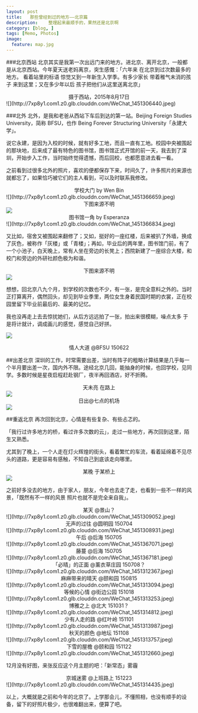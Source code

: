 ```yaml
---
layout: post  
title:   那些曾经到过的地方——北京篇
description:    整理起来最顺手的，果然还是北京啊
category: [blog, ]  
tags: [Memo, Photos]  
image:
  feature: map.jpg
---
```

###北京西站
北京其实是我第一次出远门来的地方。进北京、离开北京，一般都是从北京西站。今年夏天送老妈离京，突生感慨：「六年来 在北京到过次数最多的地方。 看着站里的标语 惊觉又到一年新生入学季。有多少家长 带着稚气未消的孩子 来到这里；又在多少年以后 孩子把他们从这里送离北京」

<center>摄于西站，2015年8月17日</center>
![](http://7xp8y1.com1.z0.glb.clouddn.com/WeChat_1451306440.jpeg)


###北外
北外，是我和老爸从西站下车后到达的第一站。Beijing Foreign Studies University，简称 BFSU，也作 Being Forever Structuring University「永建大学」。

说它永建，是因为入校的时候，就有好多工地，而且一直有工地。校园中央被围起的那块地，后来成了最有特色的图书馆，图书馆正式开馆的前一天，我去到了深圳，开始步入工作，当时始终觉得遗憾，而后回校，也都愿意进去看一看。

之前看到过很多北外的照片，喜欢的便都保存下来，时间久了，许多照片的来源也就都忘了，如果恰巧被它们的主人看到，可以及时联系我修改。

<center>学校大门 by Wen Bin </center>
![](http://7xp8y1.com1.z0.glb.clouddn.com/WeChat_1451366659.jpeg)

<center>下图来源不明</center>
<img src="http://7xp8y1.com1.z0.glb.clouddn.com/Library.jpg">

<center>图书馆一角  by Esperanza </center>
![](http://7xp8y1.com1.z0.glb.clouddn.com/WeChat_1451366834.jpeg)

又比如，宿舍又被围起来翻修了；又如，挺好的一座红楼，后来被扒了外墙，换成了灰色，被称作「灰楼」或「青楼」；再如，毕业后的两年里，图书馆门前，有了一个小池子，白天晚上，常有人坐在旁边的长凳上；西院新建了一座综合大楼，和校门和旁边的外研社颜色极为和谐。

<center>下图来源不明</center>
<img src="http://7xp8y1.com1.z0.glb.clouddn.com/west_half.jpg">


想想，回北京八九个月，到学校的次数也不少，有一张，是完全意料之外的。当时正打算离开，偶然回头，却见到毕业季里，两位女生身着民国时期的衣裳，正在校园里留下毕业前最后的、最美的记忆。

我也没再走上去去惊扰她们，从后方远远拍了一张，拍出来很模糊，噪点太多 于是将计就计，调成画儿的感觉，感觉自己好拼。

![](http://7xp8y1.com1.z0.glb.clouddn.com/WeChat_1451310680.jpeg)
<center>情人大道 @BFSU 150622</center>


##出差北京
深圳的工作，时常需要出差，当时有阵子的粗略计算结果是几乎每一个半月要出差一次，国内外不限。途经北京几回，能抽身的时候，也回学校，见同学。多数时候是星夜启程赶赴钢厂，夜半再回酒店，好不折腾。

<center>天未亮 在路上</center>
<img src="http://7xp8y1.com1.z0.glb.clouddn.com/road.JPG">



<center>日出@七点的机场</center>
<img src="http://7xp8y1.com1.z0.glb.clouddn.com/sun_bus.JPG">


##重返北京
再次回到北京，心情是有些复杂、有些忐忑的。

「我行过许多地方的桥，看过许多次数的云」，走过一些地方，再次回到这里，陌生又熟悉。

尤其到了晚上，一个人走在灯火辉煌的街头，看着繁忙的车流，看着延绵着不见尽头的道路，更是容易有感触，不知自己到底该走向哪里。

<center>某晚 于某桥上</center>
<img src="http://7xp8y1.com1.z0.glb.clouddn.com/light_at_night.JPG">


之前好多没去的地方，由于家人，朋友，今年也去走了走，也看到一些不一样的风景，「既然有不一样的风景 照片也就不是完全来自我」。

<center>某天 @景山？</center>
![](http://7xp8y1.com1.z0.glb.clouddn.com/WeChat_1451309052.jpeg)

<center> 无声的过往 @圆明园 150704</center>
![](http://7xp8y1.com1.z0.glb.clouddn.com/WeChat_1451308931.jpeg)

<center> 午后 @后海 150705</center>
![](http://7xp8y1.com1.z0.glb.clouddn.com/WeChat_1451367071.jpeg)

<center> 藤蔓 @后海 150705</center>
![](http://7xp8y1.com1.z0.glb.clouddn.com/WeChat_1451367181.jpeg)

<center> 「必晴」的正面 @薰衣草庄园 150708？</center>
![](http://7xp8y1.com1.z0.glb.clouddn.com/WeChat_1451312367.jpeg)

<center> 麻麻带来的晴天 @颐和园 150815</center>
![](http://7xp8y1.com1.z0.glb.clouddn.com/WeChat_1451313094.jpeg)

<center>  等候的心情 @街边公园 151018</center>
![](http://7xp8y1.com1.z0.glb.clouddn.com/WeChat_1451313253.jpeg)

<center>   博雅之上 @北大 151031？</center>
![](http://7xp8y1.com1.z0.glb.clouddn.com/WeChat_1451314812.jpeg)

<center>  少有人走的路 @红叶岭 151101</center>
![](http://7xp8y1.com1.z0.glb.clouddn.com/WeChat_1451313987.jpeg)

<center>  秋天的颜色 @地坛 151108</center>
![](http://7xp8y1.com1.z0.glb.clouddn.com/WeChat_1451313757.jpeg)

<center> 下雪的屋檐 @颐和园 151122</center>
![](http://7xp8y1.com1.z0.glb.clouddn.com/WeChat_1451312660.jpeg)


12月没有好图，来张反应这个月主题的吧：「新常态」雾霾
<center> 京城迷雾 @上班路上 151223</center>
![](http://7xp8y1.com1.z0.glb.clouddn.com/WeChat_1451314435.jpeg)


以上，大概就是之前和今年的北京了。上学那会儿，不懂照相，也没有顺手的设备，留下的好照片极少，也很难翻出来，便算了吧。

